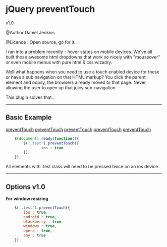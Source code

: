 jQuery preventTouch
===========
<p>v1.0</p>
<p>@Author Daniel Jenkins</p>
<p>@Licence : Open source, go for it.</p>

I ran into a problem recently - hover states on mobile devices. We've all built those awesome html dropdowns that work so nicely with "mouseover" or even mobile menus with pure html & css wizadry. 

Well what happens when you need to use a touch enabled device for these or have a sub navigation on that HTML markup? You click the parent element and oopsy, the browsers already moved to that page. Never allowing the user to open up that juicy sub-navigation.

This plugin solves that..

--------------------
Basic Example
--------------------


<script src="http://ajax.googleapis.com/ajax/libs/jquery/1.10.2/jquery.min.js"></script>
<script src="preventTouch.js"> </script>

<a class="test" href="#tested">preventTouch</a>
<a class="test" href="#tested">preventTouch</a>
<a class="test" href="#tested">preventTouch</a>
<a class="test" href="#tested">preventTouch</a>
<a class="test" href="#tested">preventTouch</a>


```javascript
	$(document).ready(function(){
		$('.test').preventTouch({
				ios : true
		});
	});
```

All elements with .test class will need to be pressed twice on an ios device.

--------------------
Options v1.0
--------------------

<b> For window resizing </b>
```javascript
	$('.test').preventTouch({
		ios : true,
		android : true,
		blackberry : true,
		windows : true,
		opera : true,
		any : true
	});
```
